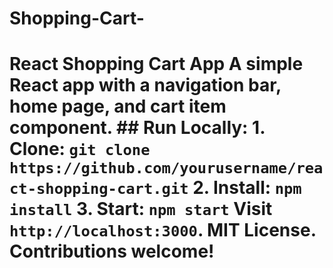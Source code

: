 # Shopping-Cart-
# React Shopping Cart App  A simple React app with a navigation bar, home page, and cart item component.   ## Run Locally: 1. Clone: `git clone https://github.com/yourusername/react-shopping-cart.git` 2. Install: `npm install` 3. Start: `npm start`  Visit `http://localhost:3000`.  MIT License. Contributions welcome!

